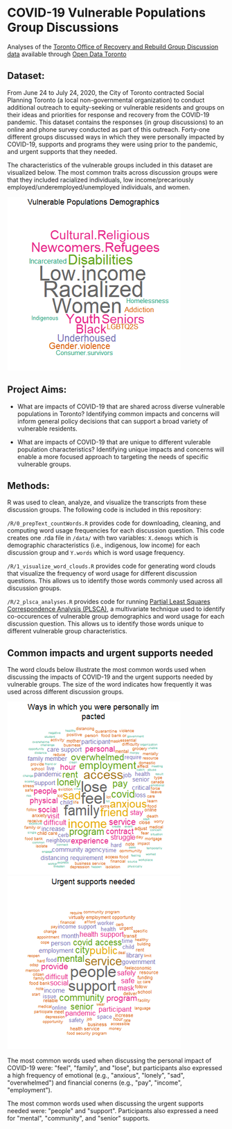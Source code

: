 # COVID-19 Vulnerable Populations Group Discussions
Analyses of the [Toronto Office of Recovery and Rebuild Group Discussion data](https://open.toronto.ca/dataset/toronto-office-of-recovery-and-rebuild-group-discussion-vulnerable-populations/) available through [Open Data Toronto](https://www.toronto.ca/city-government/data-research-maps/open-data/)

## Dataset:
From June 24 to July 24, 2020, the City of Toronto contracted Social Planning Toronto (a local non-governmental organization) to conduct additional outreach to equity-seeking or vulnerable residents and groups on their ideas and priorities for response and recovery from the COVID-19 pandemic. This dataset contains the responses (in group discussions) to an online and phone survey conducted as part of this outreach. Forty-one different groups discussed ways in which they were personally impacted by COVID-19, supports and programs they were using prior to the pandemic, and urgent supports that they needed. 

The characteristics of the vulnerable groups included in this dataset are visualized below. The most common traits across discussion groups were that they included racialized individuals, low income/precariously employed/underemployed/unemployed individuals, and women.

<img src="https://github.com/jennyrieck/covid19_group_discuss/blob/main/plots/wordcloud_demogs_Ways.in.which.you.were.personally.impacted.png?raw=true" width="400" />


## Project Aims:
* What are impacts of COVID-19 that are shared across diverse vulnerable populations in Toronto? Identifying common impacts and concerns will inform general policy decisions that can support a broad variety of vulnerable residents. 

* What are impacts of COVID-19 that are unique to different vulerable population characteristics? Identifying unique impacts and concerns will enable a more focused approach to targeting the needs of specific vulnerable groups.

## Methods:
R was used to clean, analyze, and visualize the transcripts from these discussion groups. The following code is included in this repository:

`/R/0_prepText_countWords.R` provides code for downloading, cleaning, and computing word usage frequencies for each discussion question. This code creates one .rda file in `/data/` with two variables: `X.demogs` which is demographic characteristics (i.e., indigenous, low income) for each discussion group and `Y.words` which is word usage frequency.

`/R/1_visualize_word_clouds.R` provides code for generating word clouds that visualize the frequency of word usage for different discussion questions. This allows us to identify those words commonly used across all discussion groups. 

`/R/2_plsca_analyses.R` provides code for running [Partial Least Squares Correspondence Analysis (PLSCA)](https://www.researchgate.net/publication/287797412_Partial_Least_Squares_Correspondence_Analysis_A_Framework_to_Simultaneously_Analyze_Behavioral_and_Genetic_Data/link/584da94608aeb989252641dd/download), a multivariate technique used to identify co-occurences of vulnerable group demographics and word usage for each discussion question. This allows us to identify those words unique to different vulnerable group characteristics.

## Common impacts and urgent supports needed
The word clouds below illustrate the most common words used when discussing the impacts of COVID-19 and the urgent supports needed by vulnerable groups. The size of the word indicates how frequently it was used across different discussion groups.

<p float="left">
  <img src="https://github.com/jennyrieck/covid19_group_discuss/blob/main/plots/wordcloud_words_Ways.in.which.you.were.personally.impacted.png?raw=true" width="400" /> 
  <img src="https://github.com/jennyrieck/covid19_group_discuss/blob/main/plots/wordcloud_words_Urgent.supports.needed.png?raw=true" width="400" /> 
</p>

The most common words used when discussing the personal impact of COVID-19 were: "feel", "family", and "lose", but participants also expressed a high frequency of emotional (e.g., "anxious", "lonely", "sad", "overwhelmed") and financial conerns (e.g., "pay", "income", "employment").

The most common words used when discussing the urgent supports needed were: "people" and "support". Participants also expressed a need for "mental", "community", and "senior" supports.
